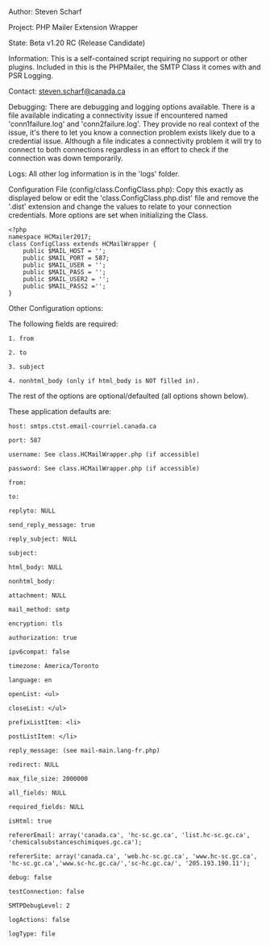 Author: Steven Scharf

Project: PHP Mailer Extension Wrapper

State: Beta v1.20 RC (Release Candidate)

Information: This is a self-contained script requiring no support or other plugins.
Included in this is the PHPMailer, the SMTP Class it comes with and PSR Logging.

Contact: steven.scharf@canada.ca

Debugging: There are debugging and logging options available.
There is a file available indicating a connectivity issue if encountered
named 'conn1failure.log' and 'conn2failure.log'. They provide no real context
of the issue, it's there to let you know a connection problem exists
likely due to a credential issue.
Although a file indicates a connectivity problem it will 
try to connect to both connections regardless in an effort 
to check if the connection was down temporarily.

Logs: All other log information is in the 'logs' folder.

Configuration File (config/class.ConfigClass.php):
Copy this exactly as displayed below or edit the 'class.ConfigClass.php.dist' 
file and remove the '.dist' extension and change the values to relate to your 
connection credentials. More options are set when initializing the Class.
```
<?php
namespace HCMailer2017;
class ConfigClass extends HCMailWrapper {
	public $MAIL_HOST = '';	
	public $MAIL_PORT = 587;	
	public $MAIL_USER = '';	
	public $MAIL_PASS = '';	
	public $MAIL_USER2 = '';	
	public $MAIL_PASS2 ='';	
}
```

Other Configuration options:

The following fields are required:
```
1. from

2. to

3. subject

4. nonhtml_body (only if html_body is NOT filled in).
```

The rest of the options are optional/defaulted (all options shown below). 

These application defaults are:
```
host: smtps.ctst.email-courriel.canada.ca

port: 587

username: See class.HCMailWrapper.php (if accessible)

password: See class.HCMailWrapper.php (if accessible)

from:

to: 

replyto: NULL

send_reply_message: true

reply_subject: NULL

subject: 

html_body: NULL

nonhtml_body: 

attachment: NULL

mail_method: smtp

encryption: tls

authorization: true

ipv6compat: false

timezone: America/Toronto

language: en

openList: <ul>

closeList: </ul>

prefixListItem: <li>

postListItem: </li>

reply_message: (see mail-main.lang-fr.php)

redirect: NULL

max_file_size: 2000000

all_fields: NULL

required_fields: NULL

isHtml: true

refererEmail: array('canada.ca', 'hc-sc.gc.ca', 'list.hc-sc.gc.ca', 'chemicalsubstanceschimiques.gc.ca');

refererSite: array('canada.ca', 'web.hc-sc.gc.ca', 'www.hc-sc.gc.ca', 'hc-sc.gc.ca','www.sc-hc.gc.ca/','sc-hc.gc.ca/', '205.193.190.11');

debug: false

testConnection: false

SMTPDebugLevel: 2

logActions: false

logType: file
```